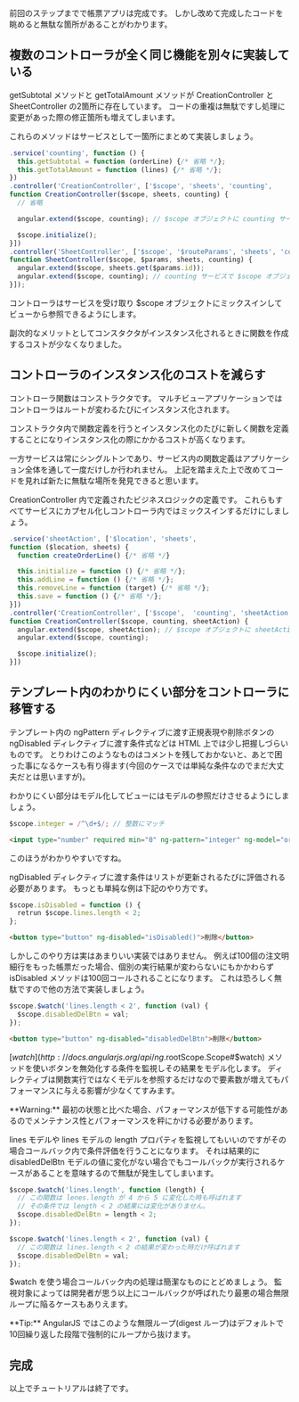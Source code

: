 前回のステップまでで帳票アプリは完成です。
しかし改めて完成したコードを眺めると無駄な箇所があることがわかります。

## 複数のコントローラが全く同じ機能を別々に実装している
getSubtotal メソッドと getTotalAmount メソッドが CreationController と SheetController の2箇所に存在しています。
コードの重複は無駄ですし処理に変更があった際の修正箇所も増えてしまいます。

これらのメソッドはサービスとして一箇所にまとめて実装しましょう。

```javascript
.service('counting', function () {
  this.getSubtotal = function (orderLine) {/* 省略 */};
  this.getTotalAmount = function (lines) {/* 省略 */};
})
.controller('CreationController', ['$scope', 'sheets', 'counting',
function CreationController($scope, sheets, counting) {
  // 省略

  angular.extend($scope, counting); // $scope オブジェクトに counting サービスメソッドをミックスイン

  $scope.initialize();
}])
.controller('SheetController', ['$scope', '$routeParams', 'sheets', 'counting',
function SheetController($scope, $params, sheets, counting) {
  angular.extend($scope, sheets.get($params.id));
  angular.extend($scope, counting); // counting サービスで $scope オブジェクトを拡張
}]);
```

コントローラはサービスを受け取り $scope オブジェクトにミックスインしてビューから参照できるようにします。

副次的なメリットとしてコンスタクタがインスタンス化されるときに関数を作成するコストが少なくなりました。

## コントローラのインスタンス化のコストを減らす
コントローラ関数はコンストラクタです。
マルチビューアプリケーションではコントローラはルートが変わるたびにインスタンス化されます。

コンストラクタ内で関数定義を行うとインスタンス化のたびに新しく関数を定義することになりインスタンス化の際にかかるコストが高くなります。

一方サービスは常にシングルトンであり、サービス内の関数定義はアプリケーション全体を通して一度だけしか行われません。
上記を踏まえた上で改めてコードを見れば新たに無駄な場所を発見できると思います。

CreationController 内で定義されたビジネスロジックの定義です。
これらもすべてサービスにカプセル化しコントローラ内ではミックスインするだけにしましょう。

```javascript
.service('sheetAction', ['$location', 'sheets',
function ($location, sheets) {
  function createOrderLine() {/* 省略 */}

  this.initialize = function () {/* 省略 */};
  this.addLine = function () {/* 省略 */};
  this.removeLine = function (target) {/* 省略 */};
  this.save = function () {/* 省略 */};
}])
.controller('CreationController', ['$scope',  'counting', 'sheetAction',
function CreationController($scope, counting, sheetAction) {
  angular.extend($scope, sheetAction); // $scope オブジェクトに sheetAction サービスメソッドをミックスイン
  angular.extend($scope, counting);

  $scope.initialize();
}])
```

## テンプレート内のわかりにくい部分をコントローラに移管する
テンプレート内の ngPattern ディレクティブに渡す正規表現や削除ボタンの ngDisabled ディレクティブに渡す条件式などは HTML 上では少し把握しづらいものです。
とりわけこのようなものはコメントを残しておかないと、あとで困った事になるケースも有り得ます(今回のケースでは単純な条件なのでまだ大丈夫だとは思いますが)。

わかりにくい部分はモデル化してビューにはモデルの参照だけさせるようにしましょう。

```javascript
$scope.integer = /^\d+$/; // 整数にマッチ
```
```html
<input type="number" required min="0" ng-pattern="integer" ng-model="orderLine.unitPrice">
```

このほうがわかりやすいですね。

ngDisabled ディレクティブに渡す条件はリストが更新されるたびに評価される必要があります。
もっとも単純な例は下記のやり方です。

```javascript
$scope.isDisabled = function () {
  retrun $scope.lines.length < 2;
};
```
```html
<button type="button" ng-disabled="isDisabled()">削除</button>
```

しかしこのやり方は実はあまりいい実装ではありません。
例えば100個の注文明細行をもった帳票だった場合、個別の実行結果が変わらないにもかかわらず isDisabled メソッドは100回コールされることになります。
これは恐ろしく無駄ですので他の方法で実装しましょう。

```javascript
$scope.$watch('lines.length < 2', function (val) {
  $scope.disabledDelBtn = val;
});
```
```html
<button type="button" ng-disabled="disabledDelBtn">削除</button>
```

[$watch](http://docs.angularjs.org/api/ng.$rootScope.Scope#$watch) メソッドを使いボタンを無効化する条件を監視しその結果をモデル化します。
ディレクティブは関数実行ではなくモデルを参照するだけなので要素数が増えてもパフォーマンスに与える影響が少なくてすみます。

<div class="alert alert-warning">
**Warning:**
最初の状態と比べた場合、パフォーマンスが低下する可能性があるのでメンテナンス性とパフォーマンスを秤にかける必要があります。
</div>

lines モデルや lines モデルの length プロパティを監視してもいいのですがその場合コールバック内で条件評価を行うことになります。
それは結果的に disabledDelBtn モデルの値に変化がない場合でもコールバックが実行されるケースがあることを意味するので無駄が発生してしまいます。

```javascript
$scope.$watch('lines.length', function (length) {
  // この関数は lenes.length が 4 から 5 に変化した時も呼ばれます
  // その条件では length < 2 の結果には変化がありません。
  $scope.disabledDelBtn = length < 2;
});
```
```javascript
$scope.$watch('lines.length < 2', function (val) {
  // この関数は lines.length < 2 の結果が変わった時だけ呼ばれます
  $scope.disabledDelBtn = val;
});
```

$watch を使う場合コールバック内の処理は簡潔なものにとどめましょう。
監視対象によっては開発者が思う以上にコールバックが呼ばれたり最悪の場合無限ループに陥るケースもありえます。

<div class="alert alert-info">
**Tip:**
AngularJS ではこのような無限ループ(digest ループ)はデフォルトで 10回繰り返した段階で強制的にループから抜けます。
</div>

<div preview="article.examples.example"></div>

## 完成
以上でチュートリアルは終了です。
